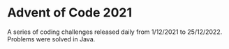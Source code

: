# Advent of Code 2021
A series of coding challenges released daily from 1/12/2021 to 25/12/2022.
Problems were solved in Java.
